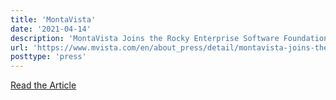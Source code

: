 ```yaml
---
title: 'MontaVista'
date: '2021-04-14'
description: 'MontaVista Joins the Rocky Enterprise Software Foundation as a Principal Sponsor'
url: 'https://www.mvista.com/en/about_press/detail/montavista-joins-the-rocky-enterprise-software-foundation-as-a-principal-sponsor-1'
posttype: 'press'
---
```


[Read the Article](https://www.mvista.com/en/about_press/detail/montavista-joins-the-rocky-enterprise-software-foundation-as-a-principal-sponsor-1)

